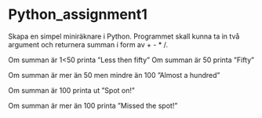 # Python_assignment1

Skapa en simpel miniräknare i Python. Programmet skall kunna ta in två argument och returnera summan i form av + - * /.

Om summan är 1<50 printa ”Less then fifty”
Om summan är 50 printa ”Fifty”

Om summan är mer än 50 men mindre än 100 ”Almost a hundred”

Om summan är 100 printa ut ”Spot on!”

Om summan är mer än 100 printa ”Missed the spot!”
